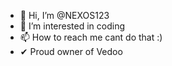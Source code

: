 - 👋 Hi, I’m @NEXOS123
- 👀 I’m interested in coding
- 📫 How to reach me cant do that :)
- ✔ Proud owner of Vedoo
